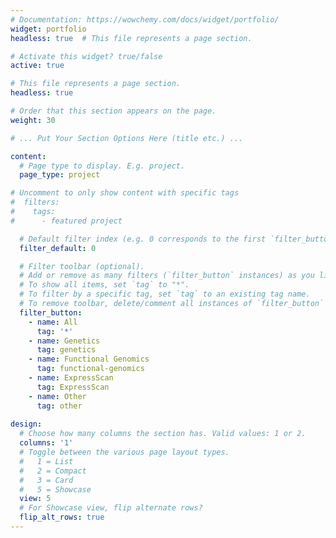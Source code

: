 ```yaml
---
# Documentation: https://wowchemy.com/docs/widget/portfolio/
widget: portfolio
headless: true  # This file represents a page section.

# Activate this widget? true/false
active: true

# This file represents a page section.
headless: true

# Order that this section appears on the page.
weight: 30

# ... Put Your Section Options Here (title etc.) ...

content:
  # Page type to display. E.g. project.
  page_type: project

# Uncomment to only show content with specific tags
#  filters:
#    tags:
#      - featured project

  # Default filter index (e.g. 0 corresponds to the first `filter_button` instance below)
  filter_default: 0

  # Filter toolbar (optional).
  # Add or remove as many filters (`filter_button` instances) as you like.
  # To show all items, set `tag` to "*".
  # To filter by a specific tag, set `tag` to an existing tag name.
  # To remove toolbar, delete/comment all instances of `filter_button` below.
  filter_button:
    - name: All
      tag: '*'
    - name: Genetics
      tag: genetics
    - name: Functional Genomics
      tag: functional-genomics
    - name: ExpressScan
      tag: ExpressScan
    - name: Other
      tag: other
      
design:
  # Choose how many columns the section has. Valid values: 1 or 2.
  columns: '1'
  # Toggle between the various page layout types.
  #   1 = List
  #   2 = Compact  
  #   3 = Card
  #   5 = Showcase
  view: 5
  # For Showcase view, flip alternate rows?
  flip_alt_rows: true
---
```

